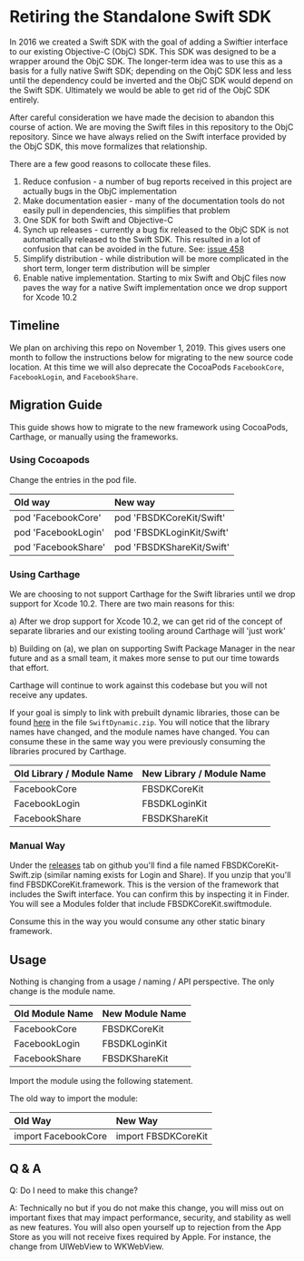 # Retiring the Standalone Swift SDK

In 2016 we created a Swift SDK with the goal of adding a Swiftier interface to our existing Objective-C (ObjC) SDK. This SDK was designed to be a wrapper around the ObjC SDK. The longer-term idea was to use this as a basis for a fully native Swift SDK; depending on the ObjC SDK less and less until the dependency could be inverted and the ObjC SDK would depend on the Swift SDK. Ultimately we would be able to get rid of the ObjC SDK entirely.

After careful consideration we have made the decision to abandon this course of action. We are moving the Swift files in this repository to the ObjC repository. Since we have always relied on the Swift interface provided by the ObjC SDK, this move formalizes that relationship.

There are a few good reasons to collocate these files.


1. Reduce confusion - a number of bug reports received in this project are actually bugs in the ObjC implementation
2. Make documentation easier - many of the documentation tools do not easily pull in dependencies, this simplifies that problem
3. One SDK for both Swift and Objective-C
4. Synch up releases - currently a bug fix released to the ObjC SDK is not automatically released to the Swift SDK. This resulted in a lot of confusion that can be avoided in the future. See: [issue 458](https://github.com/facebook/facebook-swift-sdk/issues/458)
5. Simplify distribution - while distribution will be more complicated in the short term, longer term distribution will be simpler
6. Enable native implementation. Starting to mix Swift and ObjC files now paves the way for a native Swift implementation once we drop support for Xcode 10.2

## Timeline

We plan on archiving this repo on November 1, 2019. This gives users one month to follow the instructions below for migrating to the new source code location. At this time we will also deprecate the CocoaPods `FacebookCore`, `FacebookLogin`, and `FacebookShare`.

## Migration Guide

This guide shows how to migrate to the new framework using CocoaPods, Carthage, or manually using the frameworks.


### Using Cocoapods

Change the entries in the pod file.

| Old way              | New way                   |
| :---                 | :---                      |
| pod 'FacebookCore'   | pod 'FBSDKCoreKit/Swift'  |
| pod 'FacebookLogin'  | pod 'FBSDKLoginKit/Swift' |
| pod 'FacebookShare'  | pod 'FBSDKShareKit/Swift' |


### Using Carthage

We are choosing to not support Carthage for the Swift libraries until we drop support for Xcode 10.2. There are two main reasons for this: 

a) After we drop support for Xcode 10.2, we can get rid of the concept of separate libraries and our existing tooling around Carthage will 'just work'

b) Building on (a), we plan on supporting Swift Package Manager in the near future and as a small team, it makes more sense to put our time towards that effort.

Carthage will continue to work against this codebase but you will not receive any updates. 

If your goal is simply to link with prebuilt dynamic libraries, those can be found [here](https://github.com/facebook/facebook-ios-sdk/releases) in the file `SwiftDynamic.zip`. You will notice that the library names have changed, and the module names have changed. You can consume these in the same way you were previously consuming the libraries procured by Carthage.
 
| Old Library / Module Name | New Library / Module Name |
| :---                      | :---                      |
| FacebookCore              | FBSDKCoreKit              |
| FacebookLogin             | FBSDKLoginKit             |
| FacebookShare             | FBSDKShareKit             |


### Manual Way

Under the [releases](https://github.com/facebook/facebook-objc-sdk/releases) tab on github you'll find a file named FBSDKCoreKit-Swift.zip (similar naming exists for Login and Share). If you unzip that you'll find FBSDKCoreKit.framework. This is the version of the framework that includes the Swift interface. You can confirm this by inspecting it in Finder. You will see a Modules folder that include FBSDKCoreKit.swiftmodule.

Consume this in the way you would consume any other static binary framework.


## Usage

Nothing is changing from a usage / naming / API perspective. The only change is the module name.

| Old Module Name | New Module Name |
| :---            | :---            |
| FacebookCore    | FBSDKCoreKit    |
| FacebookLogin   | FBSDKLoginKit   |
| FacebookShare   | FBSDKShareKit   |

Import the module using the following statement.

The old way to import the module:

| Old Way               | New Way               |
| :---                  | :---                  |
| import FacebookCore | import FBSDKCoreKit |




## Q & A

Q: Do I need to make this change?

A: Technically no but if you do not make this change, you will miss out on important fixes that may impact performance, security, and stability as well as new features. You will also open yourself up to rejection from the App Store as you will not receive fixes required by Apple. For instance, the change from UIWebView to WKWebView.

